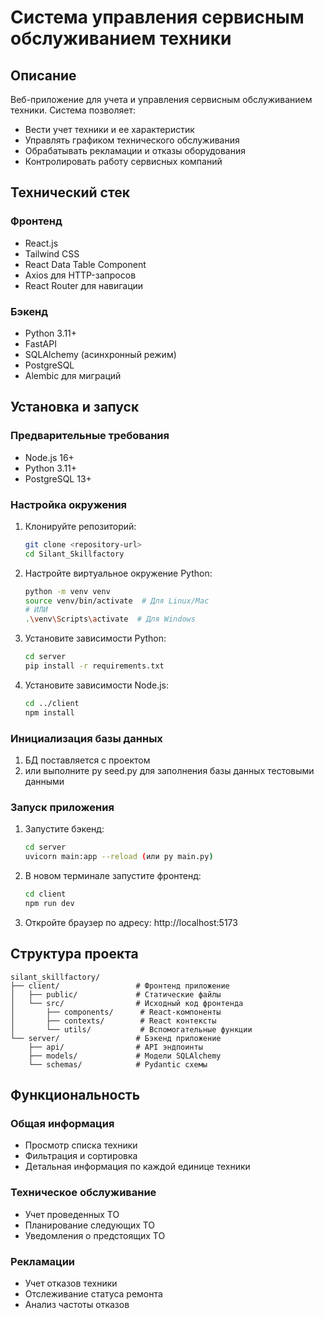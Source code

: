 # Система управления сервисным обслуживанием техники

## Описание

Веб-приложение для учета и управления сервисным обслуживанием техники. Система позволяет:

- Вести учет техники и ее характеристик
- Управлять графиком технического обслуживания
- Обрабатывать рекламации и отказы оборудования
- Контролировать работу сервисных компаний

## Технический стек

### Фронтенд
- React.js
- Tailwind CSS
- React Data Table Component
- Axios для HTTP-запросов
- React Router для навигации

### Бэкенд
- Python 3.11+
- FastAPI
- SQLAlchemy (асинхронный режим)
- PostgreSQL
- Alembic для миграций

## Установка и запуск

### Предварительные требования

- Node.js 16+
- Python 3.11+
- PostgreSQL 13+

### Настройка окружения

1. Клонируйте репозиторий:
   ```bash
   git clone <repository-url>
   cd Silant_Skillfactory
   ```

2. Настройте виртуальное окружение Python:
   ```bash
   python -m venv venv
   source venv/bin/activate  # Для Linux/Mac
   # ИЛИ
   .\venv\Scripts\activate  # Для Windows
   ```

3. Установите зависимости Python:
   ```bash
   cd server
   pip install -r requirements.txt
   ```

4. Установите зависимости Node.js:
   ```bash
   cd ../client
   npm install
   ```

### Инициализация базы данных

1. БД поставляется с проектом
2. или выполните py seed.py для заполнения базы данных тестовыми данными

### Запуск приложения

1. Запустите бэкенд:
   ```bash
   cd server
   uvicorn main:app --reload (или py main.py)
   ```

2. В новом терминале запустите фронтенд:
   ```bash
   cd client
   npm run dev
   ```

3. Откройте браузер по адресу: http://localhost:5173

## Структура проекта

```
silant_skillfactory/
├── client/                 # Фронтенд приложение
│   ├── public/             # Статические файлы
│   └── src/                # Исходный код фронтенда
│       ├── components/      # React-компоненты
│       ├── contexts/        # React контексты
│       └── utils/           # Вспомогательные функции
└── server/                 # Бэкенд приложение
    ├── api/                # API эндпоинты
    ├── models/             # Модели SQLAlchemy
    └── schemas/            # Pydantic схемы
```

## Функциональность

### Общая информация
- Просмотр списка техники
- Фильтрация и сортировка
- Детальная информация по каждой единице техники

### Техническое обслуживание
- Учет проведенных ТО
- Планирование следующих ТО
- Уведомления о предстоящих ТО

### Рекламации
- Учет отказов техники
- Отслеживание статуса ремонта
- Анализ частоты отказов

